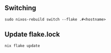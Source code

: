 ## Switching

```
sudo nixos-rebuild switch --flake .#<hostname>
```

## Update flake.lock

```
nix flake update
```
